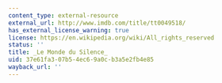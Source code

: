 ```yaml
---
content_type: external-resource
external_url: http://www.imdb.com/title/tt0049518/
has_external_license_warning: true
license: https://en.wikipedia.org/wiki/All_rights_reserved
status: ''
title: _Le Monde du Silence_
uid: 37e61fa3-07b5-4ec6-9a0c-b3a5e2fb4e85
wayback_url: ''
---
```

